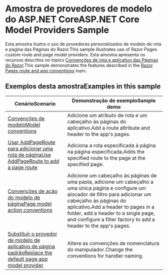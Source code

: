 # <a name="aspnet-core-model-providers-sample"></a><span data-ttu-id="fefa9-101">Amostra de provedores de modelo do ASP.NET Core</span><span class="sxs-lookup"><span data-stu-id="fefa9-101">ASP.NET Core Model Providers Sample</span></span>

<span data-ttu-id="fefa9-102">Esta amostra ilustra o uso de provedores personalizados de modelo de rota e página das Páginas do Razor.</span><span class="sxs-lookup"><span data-stu-id="fefa9-102">This sample illustrates use of Razor Pages custom route and page model providers.</span></span> <span data-ttu-id="fefa9-103">Esta amostra apresenta os recursos descritos no tópico [Convenções de rota e aplicativo das Páginas do Razor](https://docs.microsoft.com/aspnet/core/razor-pages/razor-pages-convention-features).</span><span class="sxs-lookup"><span data-stu-id="fefa9-103">This sample demonstrates the features described in the [Razor Pages route and app conventions](https://docs.microsoft.com/aspnet/core/razor-pages/razor-pages-convention-features) topic.</span></span>

## <a name="examples-in-this-sample"></a><span data-ttu-id="fefa9-104">Exemplos desta amostra</span><span class="sxs-lookup"><span data-stu-id="fefa9-104">Examples in this sample</span></span>

| <span data-ttu-id="fefa9-105">Cenário</span><span class="sxs-lookup"><span data-stu-id="fefa9-105">Scenario</span></span> | <span data-ttu-id="fefa9-106">Demonstração de exemplo</span><span class="sxs-lookup"><span data-stu-id="fefa9-106">Sample demo</span></span> |
| -------- | ----------- |
| [<span data-ttu-id="fefa9-107">Convenções de modelo</span><span class="sxs-lookup"><span data-stu-id="fefa9-107">Model conventions</span></span>](https://docs.microsoft.com/aspnet/core/razor-pages/razor-pages-conventions#model-conventions) | <span data-ttu-id="fefa9-108">Adicione um atributo de rota e um cabeçalho às páginas do aplicativo.</span><span class="sxs-lookup"><span data-stu-id="fefa9-108">Add a route attribute and header to the app's pages.</span></span> |
| [<span data-ttu-id="fefa9-109">Usar AddPageRoute para adicionar uma rota de página</span><span class="sxs-lookup"><span data-stu-id="fefa9-109">Use AddPageRoute to add a page route</span></span>](https://docs.microsoft.com/aspnet/core/razor-pages/razor-pages-conventions#configure-a-page-route) | <span data-ttu-id="fefa9-110">Adiciona a rota especificada à página na página especificada.</span><span class="sxs-lookup"><span data-stu-id="fefa9-110">Adds the specified route to the page at the specified page.</span></span> |
| [<span data-ttu-id="fefa9-111">Convenções de ação do modelo de página</span><span class="sxs-lookup"><span data-stu-id="fefa9-111">Page model action conventions</span></span>](https://docs.microsoft.com/aspnet/core/razor-pages/razor-pages-conventions#page-model-action-conventions) | <span data-ttu-id="fefa9-112">Adicione um cabeçalho às páginas de uma pasta, adicione um cabeçalho a uma única página e configure um alocador de filtro para adicionar um cabeçalho às páginas do aplicativo.</span><span class="sxs-lookup"><span data-stu-id="fefa9-112">Add a header to pages in a folder, add a header to a single page, and configure a filter factory to add a header to the app's pages.</span></span> |
| [<span data-ttu-id="fefa9-113">Substituir o provedor de modelo de aplicativo de página padrão</span><span class="sxs-lookup"><span data-stu-id="fefa9-113">Replace the default page app model provider</span></span>](https://docs.microsoft.com/aspnet/core/razor-pages/razor-pages-conventions#replace-the-default-page-app-model-provider) | <span data-ttu-id="fefa9-114">Altere as convenções de nomenclatura do manipulador.</span><span class="sxs-lookup"><span data-stu-id="fefa9-114">Change the conventions for handler naming.</span></span> |
